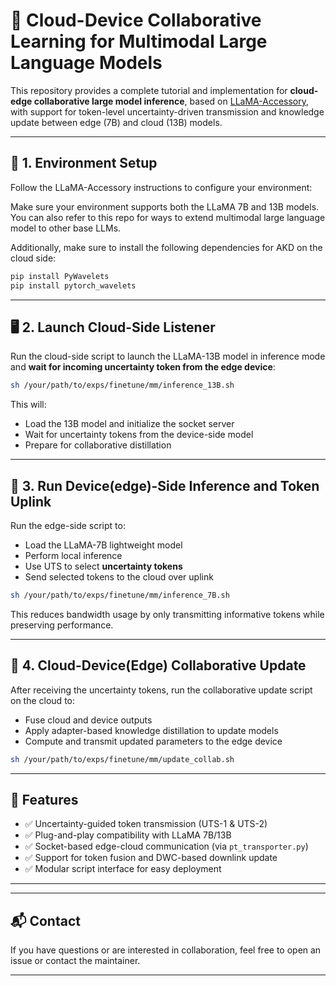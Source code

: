 
# 📡 Cloud-Device Collaborative Learning for Multimodal Large Language Models

This repository provides a complete tutorial and implementation for **cloud-edge collaborative large model inference**, based on [LLaMA-Accessory](https://github.com/Alpha-VLLM/LLaMA2-Accessory), with support for token-level uncertainty-driven transmission and  knowledge update between edge (7B) and cloud (13B) models.

---

## 🔧 1. Environment Setup

Follow the LLaMA-Accessory instructions to configure your environment:

Make sure your environment supports both the LLaMA 7B and 13B models. You can also refer to this repo for ways to extend multimodal large language model to other base LLMs.

Additionally, make sure to install the following dependencies for AKD on the cloud side:

```bash
pip install PyWavelets
pip install pytorch_wavelets
```

---

## 🖥️ 2. Launch Cloud-Side Listener

Run the cloud-side script to launch the LLaMA-13B model in inference mode and **wait for incoming uncertainty token from the edge device**:

```bash
sh /your/path/to/exps/finetune/mm/inference_13B.sh
```

This will:
- Load the 13B model and initialize the socket server
- Wait for uncertainty tokens from the device-side model
- Prepare for collaborative distillation

---

## 📱 3. Run Device(edge)-Side Inference and Token Uplink

Run the edge-side script to:
- Load the LLaMA-7B lightweight model
- Perform local inference
- Use UTS to select **uncertainty tokens**
- Send selected tokens to the cloud over uplink

```bash
sh /your/path/to/exps/finetune/mm/inference_7B.sh
```

This reduces bandwidth usage by only transmitting informative tokens while preserving performance.

---

## 🔄 4. Cloud-Device(Edge) Collaborative Update

After receiving the uncertainty tokens, run the collaborative update script on the cloud to:
- Fuse cloud and device outputs
- Apply adapter-based knowledge distillation to update models
- Compute and transmit updated parameters to the edge device

```bash
sh /your/path/to/exps/finetune/mm/update_collab.sh
```

---

## 🚀 Features

- ✅ Uncertainty-guided token transmission (UTS-1 & UTS-2)
- ✅ Plug-and-play compatibility with LLaMA 7B/13B
- ✅ Socket-based edge-cloud communication (via `pt_transporter.py`)
- ✅ Support for token fusion and DWC-based downlink update
- ✅ Modular script interface for easy deployment

---



---

## 📬 Contact

If you have questions or are interested in collaboration, feel free to open an issue or contact the maintainer.

---
